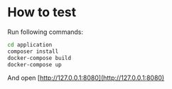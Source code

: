 How to test
=====

Run following commands:
```sh
cd application
composer install
docker-compose build
docker-compose up
```
And open [http://127.0.0.1:8080](http://127.0.0.1:8080)